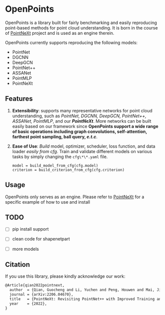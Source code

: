 # OpenPoints

OpenPoints is a library built for fairly benchmarking and easily reproducing point-based methods for point cloud understanding. It is born in the course of [PointNeXt](https://github.com/guochengqian/PointNeXt) project and is used as an engine therein.


OpenPoints currently supports reproducing the following models:
- PointNet
- DGCNN
- DeepGCN
- PointNet++
- ASSANet
- PointMLP
- PointNeXt



## Features

1. **Extensibility**: supports many representative networks for point cloud understanding, such as *PointNet, DGCNN, DeepGCN, PointNet++, ASSANet, PointMLP*, and our ***PointNeXt***. More networks can be built easily based on our framework since **OpenPoints support a wide range of basic operations including graph convolutions, self-attention, farthest point sampling, ball query, *e.t.c***.

2. **Ease of Use**: *Build* model, optimizer, scheduler, loss function,  and data loader *easily from cfg*. Train and validate different models on various tasks by simply changing the `cfg\*\*.yaml` file. 

      ```
   model = build_model_from_cfg(cfg.model)
   criterion = build_criterion_from_cfg(cfg.criterion)
   ```



## Usage

OpenPoints only serves as an engine. Please refer to [PointNeXt](https://github.com/guochengqian/PointNeXt) for a specific example of how to use and install



## TODO

- [  ] pip install support
- [  ] clean code for shapenetpart
- [  ] more models



## Citation

If you use this library, please kindly acknowledge our work:
```tex
@Article{qian2022pointnext,
  author  = {Qian, Guocheng and Li, Yuchen and Peng, Houwen and Mai, Jinjie and Hammoud, Hasan and Elhoseiny, Mohamed and Ghanem, Bernard},
  journal = {arXiv:2206.04670},
  title   = {PointNeXt: Revisiting PointNet++ with Improved Training and Scaling Strategies},
  year    = {2022},
}
```

